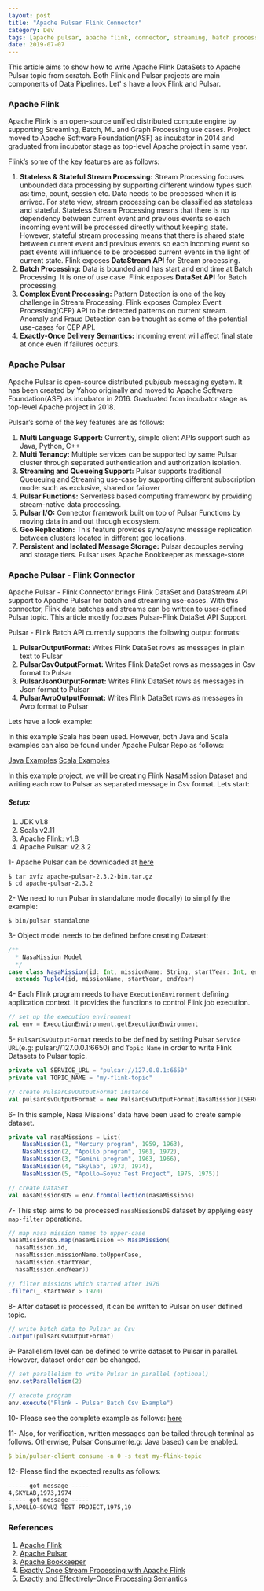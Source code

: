 ```yaml
---
layout: post
title: "Apache Pulsar Flink Connector"
category: Dev
tags: [apache pulsar, apache flink, connector, streaming, batch processing, pub-sub system, distributed systems]
date: 2019-07-07
---
```


<p>This article aims to show how to write Apache Flink DataSets to Apache Pulsar topic from scratch. Both Flink and Pulsar projects are main components of Data Pipelines. Let' s have a look Flink and Pulsar.</p>

### Apache Flink
<p>Apache Flink is an open-source unified distributed compute engine by supporting Streaming, Batch, ML and Graph Processing use cases. Project moved to Apache Software Foundation(ASF) as incubator in 2014 and graduated from incubator stage as top-level Apache project in same year.</p>

<p>Flink’s some of the key features are as follows:</p>

1. **Stateless & Stateful Stream Processing:** Stream Processing focuses unbounded data processing by supporting different window types such as: time, count, session etc. Data needs to be processed when it is arrived. For state view, stream processing can be classified as stateless and stateful. Stateless Stream Processing means that there is no dependency between current event and previous events so each incoming event will be processed directly without keeping state. However, stateful stream processing means that there is shared state between current event and previous events so each incoming event so past events will influence to be processed current events in the light of current state. Flink exposes **DataStream API** for Stream processing.
1. **Batch Processing:** Data is bounded and has start and end time at Batch Processing. It is one of use case. Flink exposes **DataSet API** for Batch processing.
1. **Complex Event Processing:** Pattern Detection is one of the key challenge in Stream Processing. Flink exposes Complex Event Processing(CEP) API to be detected patterns on current stream. Anomaly and Fraud Detection can be thought as some of the potential use-cases for CEP API.
1. **Exactly-Once Delivery Semantics:** Incoming event will affect final state at once even if failures occurs.

### Apache Pulsar
<p>Apache Pulsar is open-source distributed pub/sub messaging system. It has been created by Yahoo originally and moved to Apache Software Foundation(ASF) as incubator in 2016. Graduated from incubator stage as top-level Apache project in 2018.</p>

<p>Pulsar’s some of the key features are as follows:</p>

1. **Multi Language Support:** Currently, simple client APIs support such as Java, Python, C++
1. **Multi Tenancy:** Multiple services can be supported by same Pulsar cluster through separated authentication and authorization isolation.
1. **Streaming and Queueing Support:** Pulsar supports traditional Queueuing and Streaming use-case by supporting different subscription mode: such as exclusive, shared or failover
1. **Pulsar Functions:** Serverless based computing framework by providing stream-native data processing.
1. **Pulsar I/O:** Connector framework built on top of Pulsar Functions by moving data in and out through ecosystem.
1. **Geo Replication:** This feature provides sync/async message replication between clusters located in different geo locations.
1. **Persistent and Isolated Message Storage:** Pulsar decouples serving and storage tiers. Pulsar uses Apache Bookkeeper as message-store


### Apache Pulsar - Flink Connector
<p>Apache Pulsar - Flink Connector brings Flink DataSet and DataStream API support to Apache Pulsar for batch and streaming use-cases. With this connector, Flink data batches and streams can be written to user-defined Pulsar topic. This article mostly focuses Pulsar-Flink DataSet API Support.</p>

<p>Pulsar - Flink Batch API currently supports the following output formats:</p>

1. **PulsarOutputFormat:** Writes Flink DataSet rows as messages in plain text to Pulsar
1. **PulsarCsvOutputFormat:** Writes Flink DataSet rows as messages in Csv format to Pulsar
1. **PulsarJsonOutputFormat:** Writes Flink DataSet rows as messages in Json format to Pulsar
1. **PulsarAvroOutputFormat:** Writes Flink DataSet rows as messages in Avro format to Pulsar

Lets have a look example:

<p>In this example Scala has been used. However, both Java and Scala examples can also be found under Apache Pulsar Repo as follows:</p>

[Java Examples](https://github.com/apache/pulsar/tree/master/examples/flink/src/main/java/org/apache/flink/batch/connectors/pulsar/example/)
[Scala Examples](https://github.com/apache/pulsar/tree/master/examples/flink/src/main/scala/org/apache/flink/batch/connectors/pulsar/example/)

<p>In this example project, we will be creating Flink NasaMission Dataset and writing each row to Pulsar as separated message in Csv format. Lets start:</p>

##### Setup:
1. JDK v1.8
1. Scala v2.11
1. Apache Flink: v1.8
1. Apache Pulsar: v2.3.2

1- Apache Pulsar can be downloaded at [here](https://pulsar.apache.org/en/download/)
```shell
$ tar xvfz apache-pulsar-2.3.2-bin.tar.gz
$ cd apache-pulsar-2.3.2
```

2- We need to run Pulsar in standalone mode (locally) to simplify the example:
```shell
$ bin/pulsar standalone
```

3- Object model needs to be defined before creating Dataset:
```scala
/**
  * NasaMission Model
  */
case class NasaMission(id: Int, missionName: String, startYear: Int, endYear: Int)
  extends Tuple4(id, missionName, startYear, endYear)
```

4- Each Flink program needs to have `ExecutionEnvironment` defining application context. It provides the functions to control Flink job execution.
```scala
// set up the execution environment
val env = ExecutionEnvironment.getExecutionEnvironment
```

5- `PulsarCsvOutputFormat` needs to be defined by setting Pulsar `Service URL`(e.g: pulsar://127.0.0.1:6650) and `Topic Name` in order to write Flink Datasets to Pulsar topic.
```scala
private val SERVICE_URL = "pulsar://127.0.0.1:6650"
private val TOPIC_NAME = "my-flink-topic"

// create PulsarCsvOutputFormat instance
val pulsarCsvOutputFormat = new PulsarCsvOutputFormat[NasaMission](SERVICE_URL, TOPIC_NAME)
```

6- In this sample, Nasa Missions' data have been used to create sample dataset.
```scala
private val nasaMissions = List(
    NasaMission(1, "Mercury program", 1959, 1963),
    NasaMission(2, "Apollo program", 1961, 1972),
    NasaMission(3, "Gemini program", 1963, 1966),
    NasaMission(4, "Skylab", 1973, 1974),
    NasaMission(5, "Apollo–Soyuz Test Project", 1975, 1975))

// create DataSet
val nasaMissionsDS = env.fromCollection(nasaMissions)
```

7- This step aims to be processed `nasaMissionsDS` dataset by applying easy `map-filter` operations.
```scala
// map nasa mission names to upper-case
nasaMissionsDS.map(nasaMission => NasaMission(
  nasaMission.id,
  nasaMission.missionName.toUpperCase,
  nasaMission.startYear,
  nasaMission.endYear))

// filter missions which started after 1970
.filter(_.startYear > 1970)
```

8- After dataset is processed, it can be written to Pulsar on user defined topic.
```scala
// write batch data to Pulsar as Csv
.output(pulsarCsvOutputFormat)
```

9- Parallelism level can be defined to write dataset to Pulsar in parallel. However, dataset order can be changed.
```scala
// set parallelism to write Pulsar in parallel (optional)
env.setParallelism(2)

// execute program
env.execute("Flink - Pulsar Batch Csv Example")
```

10- Please see the complete example as follows:
[here](https://github.com/apache/pulsar/tree/master/examples/flink/src/main/scala/org/apache/flink/batch/connectors/pulsar/example/FlinkPulsarBatchCsvSinkScalaExample.scala)

11- Also, for verification, written messages can be tailed through terminal as follows. Otherwise, Pulsar Consumer(e.g: Java based) can be enabled.
```yaml
$ bin/pulsar-client consume -n 0 -s test my-flink-topic
```

12- Please find the expected results as follows:
```html
----- got message -----
4,SKYLAB,1973,1974
----- got message -----
5,APOLLO–SOYUZ TEST PROJECT,1975,19
```

### References
1. [Apache Flink](https://flink.apache.org/)
1. [Apache Pulsar](https://pulsar.apache.org/)
1. [Apache Bookkeeper](https://bookkeeper.apache.org/)
1. [Exactly Once Stream Processing with Apache Flink](https://www.ververica.com/blog/high-throughput-low-latency-and-exactly-once-stream-processing-with-apache-flink)
1. [Exactly and Effectively-Once Processing Semantics](https://streaml.io/blog/exactly-once)
